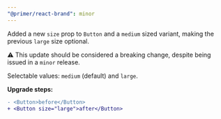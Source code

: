 ```yaml
---
"@primer/react-brand": minor
---
```


Added a new `size` prop to `Button` and a `medium` sized variant, making the previous `large` size optional.

⚠️ This update should be considered a breaking change, despite being issued in a `minor` release. 

Selectable values: `medium` (default) and `large`.

**Upgrade steps:**

```diff
- <Button>before</Button>
+ <Button size="large">after</Button>
```
